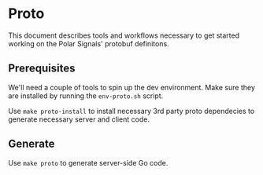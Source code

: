 # Proto

This document describes tools and workflows necessary to get started working on the Polar Signals' protobuf definitons.

## Prerequisites

We'll need a couple of tools to spin up the dev environment. Make sure they are installed by running the `env-proto.sh` script.

Use `make proto-install` to install necessary 3rd party proto dependecies to generate necessary server and client code.

## Generate

Use `make proto` to generate server-side Go code.